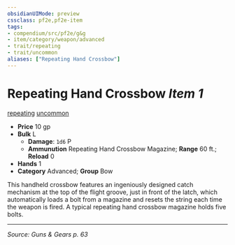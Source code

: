 ```yaml
---
obsidianUIMode: preview
cssclass: pf2e,pf2e-item
tags:
- compendium/src/pf2e/g&g
- item/category/weapon/advanced
- trait/repeating
- trait/uncommon
aliases: ["Repeating Hand Crossbow"]
---
```

# Repeating Hand Crossbow *Item 1*  
[repeating](repeating-g-g.md "Repeating Weapon Trait")  [uncommon](uncommon.md "Uncommon Rarity Trait")  

- **Price** 10 gp
- **Bulk** L
  - **Damage**: `1d6` P
  - **Ammunution** Repeating Hand Crossbow Magazine; **Range** 60 ft.; **Reload** 0
- **Hands** 1
- **Category** Advanced; **Group** Bow 

This handheld crossbow features an ingeniously designed catch mechanism at the top of the flight groove, just in front of the latch, which automatically loads a bolt from a magazine and resets the string each time the weapon is fired. A typical repeating hand crossbow magazine holds five bolts.


---
*Source: Guns & Gears p. 63*